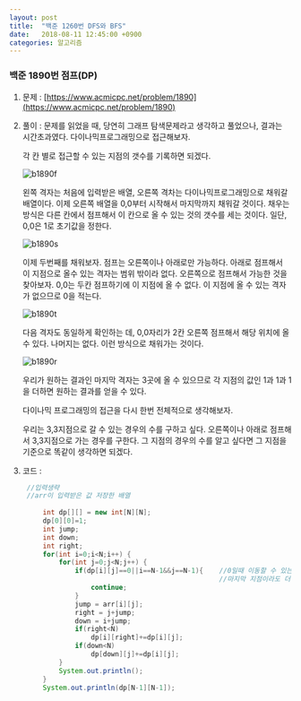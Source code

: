 ```yaml
---
layout: post
title:  "백준 1260번 DFS와 BFS"
date:   2018-08-11 12:45:00 +0900
categories: 알고리즘
---
```

### 백준 1890번 점프(DP)

1. 문제 : [https://www.acmicpc.net/problem/1890](https://www.acmicpc.net/problem/1890)

2. 풀이 : 문제를 읽었을 때, 당연히 그래프 탐색문제라고 생각하고 풀었으나, 결과는 시간초과였다. 다이나믹프로그래밍으로 접근해보자. 

   각 칸 별로 접근할 수 있는 지점의 갯수를 기록하면 되겠다.

   ![b1890f](https://user-images.githubusercontent.com/33653318/43989551-e41fdbd0-9d86-11e8-8734-7534502016ba.PNG)

   왼쪽 격자는 처음에 입력받은 배열, 오른쪽 격차는 다이나믹프로그래밍으로 채워갈 배열이다. 이제 오른쪽 배열을 0,0부터 시작해서 마지막까지 채워갈 것이다. 채우는 방식은 다른 칸에서 점프해서 이 칸으로 올 수 있는 것의 갯수를 세는 것이다. 일단, 0,0은 1로 초기값을 정한다.

   

   ![b1890s](https://user-images.githubusercontent.com/33653318/43989553-e479a174-9d86-11e8-81cb-868dd06ca13d.png)

   이제 두번째를 채워보자. 점프는 오른쪽이나 아래로만 가능하다. 아래로 점프해서 이 지점으로 올수 있는 격자는 범위 밖이라 없다. 오른쪽으로 점프해서 가능한 것을 찾아보자. 0,0는 두칸 점프하기에 이 지점에 올 수 없다. 이 지점에 올 수 있는 격자가 없으므로 0을 적는다.

   
   ![b1890t](https://user-images.githubusercontent.com/33653318/43989554-e4aa2f2e-9d86-11e8-950c-0c98e30db629.PNG)

   다음 격자도 동일하게 확인하는 데, 0,0자리가 2칸 오른쪽 점프해서 해당 위치에 올 수 있다. 나머지는 없다. 이런 방식으로 채워가는 것이다.

   ![b1890r](https://user-images.githubusercontent.com/33653318/43989591-eaba9308-9d87-11e8-9352-0ced0df7c7ef.PNG)

   우리가 원하는 결과인 마지막 격자는 3곳에 올 수 있으므로 각 지점의 값인 1과 1과 1을 더하면 원하는 결과를 얻을 수 있다. 

   다이나믹 프로그래밍의 접근을 다시 한번 전체적으로 생각해보자.

   우리는 3,3지점으로 갈 수 있는 경우의 수를 구하고 싶다. 오른쪽이나 아래로 점프해서 3,3지점으로 가는 경우를 구한다. 그 지점의 경우의 수를 알고 싶다면 그 지점을 기준으로 똑같이 생각하면 되겠다. 

   

3. 코드 : 

   ~~~java
   	//입력생략
   	//arr이 입력받은 값 저장한 배열
   		
   		int dp[][] = new int[N][N];
   		dp[0][0]=1;
   		int jump;
   		int down;
   		int right;
   		for(int i=0;i<N;i++) {
   			for(int j=0;j<N;j++) {
   				if(dp[i][j]==0||i==N-1&&j==N-1){	//0일때 이동할 수 있는 칸이 없으므로 패스
   													//마지막 지점이라도 더 갈 필요없다.
   					continue;
   				}
   				jump = arr[i][j];	
   				right = j+jump;
   				down = i+jump;
   				if(right<N) 
   					dp[i][right]+=dp[i][j];
   				if(down<N) 
   					dp[down][j]+=dp[i][j];
   			}
   			System.out.println();
   		}
   		System.out.println(dp[N-1][N-1]);
   ~~~

   
